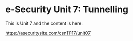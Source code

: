 # e-Security Unit 7: Tunnelling

This is Unit 7 and the content is here:

https://asecuritysite.com/csn11117/unit07